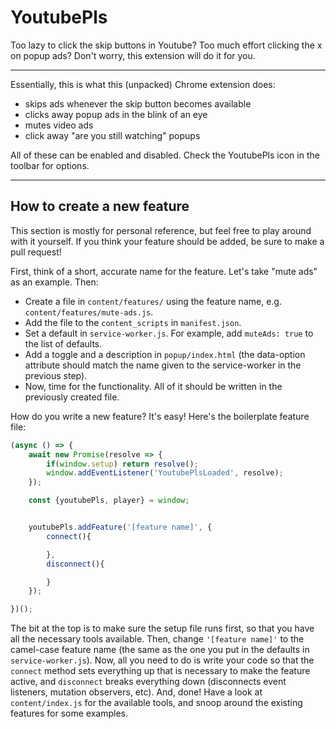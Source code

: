 # YoutubePls

Too lazy to click the skip buttons in Youtube? Too much effort clicking the x on popup ads? Don't worry, this extension will do it for you.

---

Essentially, this is what this (unpacked) Chrome extension does:
 - skips ads whenever the skip button becomes available
 - clicks away popup ads in the blink of an eye
 - mutes video ads
 - click away "are you still watching" popups

All of these can be enabled and disabled. Check the YoutubePls icon in the toolbar for options.

---

## How to create a new feature

This section is mostly for personal reference, but feel free to play around with it yourself. If you think your feature should be added, be sure to make a pull request!

First, think of a short, accurate name for the feature. Let's take "mute ads" as an example. Then:

- Create a file in `content/features/` using the feature name, e.g. `content/features/mute-ads.js`.
- Add the file to the `content_scripts` in `manifest.json`.
- Set a default in `service-worker.js`. For example, add `muteAds: true` to the list of defaults.
- Add a toggle and a description in `popup/index.html` (the data-option attribute should match the name given to the service-worker in the previous step).
- Now, time for the functionality. All of it should be written in the previously created file.

How do you write a new feature? It's easy! Here's the boilerplate feature file:


```javascript
(async () => {
    await new Promise(resolve => {
        if(window.setup) return resolve();
        window.addEventListener('YoutubePlsLoaded', resolve);
    });

    const {youtubePls, player} = window;


    youtubePls.addFeature('[feature name]', {
        connect(){

        },
        disconnect(){

        }
    });

})();

```

The bit at the top is to make sure the setup file runs first, so that you have all the necessary tools available. Then, change `'[feature name]'` to the camel-case feature name (the same as the one you put in the defaults in `service-worker.js`). Now, all you need to do is write your code so that the `connect` method sets everything up that is necessary to make the feature active, and `disconnect` breaks everything down (disconnects event listeners, mutation observers, etc). And, done! Have a look at `content/index.js` for the available tools, and snoop around the existing features for some examples.
